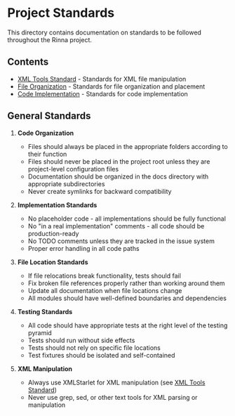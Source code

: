 # Project Standards

This directory contains documentation on standards to be followed throughout the Rinna project.

## Contents

- [XML Tools Standard](./XML_TOOLS_STANDARD.md) - Standards for XML file manipulation
- [File Organization](./FILE_ORGANIZATION.md) - Standards for file organization and placement
- [Code Implementation](./CODE_IMPLEMENTATION.md) - Standards for code implementation

## General Standards

1. **Code Organization**
   - Files should always be placed in the appropriate folders according to their function
   - Files should never be placed in the project root unless they are project-level configuration files
   - Documentation should be organized in the docs directory with appropriate subdirectories
   - Never create symlinks for backward compatibility

2. **Implementation Standards**
   - No placeholder code - all implementations should be fully functional
   - No "in a real implementation" comments - all code should be production-ready
   - No TODO comments unless they are tracked in the issue system
   - Proper error handling in all code paths

3. **File Location Standards**
   - If file relocations break functionality, tests should fail
   - Fix broken file references properly rather than working around them
   - Update all documentation when file locations change
   - All modules should have well-defined boundaries and dependencies

4. **Testing Standards**
   - All code should have appropriate tests at the right level of the testing pyramid
   - Tests should run without side effects
   - Tests should not rely on specific file locations
   - Test fixtures should be isolated and self-contained
   
5. **XML Manipulation**
   - Always use XMLStarlet for XML manipulation (see [XML Tools Standard](./XML_TOOLS_STANDARD.md))
   - Never use grep, sed, or other text tools for XML parsing or manipulation